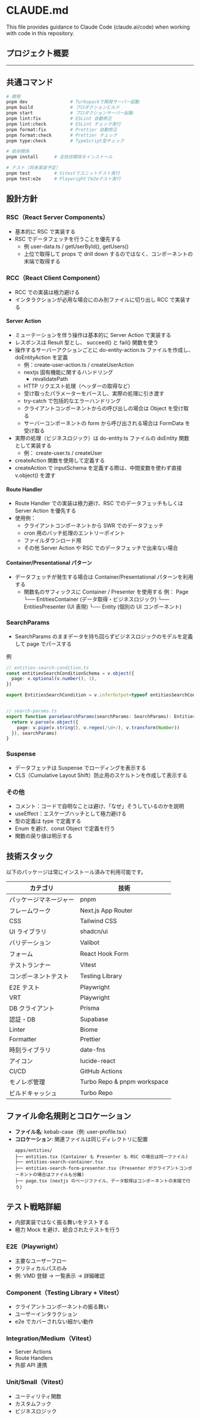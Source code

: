# CLAUDE.md

This file provides guidance to Claude Code (claude.ai/code) when working with code in this repository.

## プロジェクト概要

---

## 共通コマンド

```bash
# 開発
pnpm dev                # Turbopackで開発サーバー起動
pnpm build              # プロダクションビルド
pnpm start              # プロダクションサーバー起動
pnpm lint:fix           # ESLint 自動修正
pnpm lint:check         # ESLint チェック実行
pnpm format:fix         # Prettier 自動修正
pnpm format:check       # Prettier チェック
pnpm type:check         # TypeScript型チェック

# 依存関係
pnpm install      # 全依存関係をインストール

# テスト（将来実装予定）
pnpm test         # Vitestでユニットテスト実行
pnpm test:e2e     # Playwrightでe2eテスト実行
```

## 設計方針

### RSC（React Server Components）

- 基本的に RSC で実装する
- RSC でデータフェッチを行うことを優先する
  - 例 user-data.ts / getUserById(), getUsers()
  - 上位で取得して props で drill down するのではなく、コンポーネントの末端で取得する

### RCC（React Client Component）

- RCC での実装は極力避ける
- インタラクションが必用な場合にのみ別ファイルに切り出し RCC で実装する

#### Server Action

- ミューテーションを伴う操作は基本的に Server Action で実装する
- レスポンスは Result 型とし、 succeed() と fail() 関数を使う
- 操作するサーバーアクションごとに do-entity-action.ts ファイルを作成し、doEntityAction を定義
  - 例：create-user-action.ts / createUserAction
  - nextjs 固有機能に関するハンドリング
    - revalidatePath
  - HTTP リクエスト処理（ヘッダーの取得など）
  - 受け取ったパラメーターをパースし、実際の処理に引き渡す
  - try-catch で包括的なエラーハンドリング
  - クライアントコンポーネントからの呼び出しの場合は Object を受け取る
  - サーバーコンポーネントの form から呼び出される場合は FormData を受け取る
- 実際の処理（ビジネスロジック）は do-entity.ts ファイルの doEntity 関数として実装する
  - 例： create-user.ts / createUser
- createAction 関数を使用して定義する
- createAction で inputSchema を定義する際は、中間変数を使わず直接 v.object() を渡す

#### Route Handler

- Route Handler での実装は極力避け、RSC でのデータフェッチもしくは Server Action を優先する
- 使用例：
  - クライアントコンポーネントから SWR でのデータフェッチ
  - cron 用のバッチ処理のエントリーポイント
  - ファイルダウンロード用
  - その他 Server Action や RSC でのデータフェッチで出来ない場合

#### Container/Presentational パターン

- データフェッチが発生する場合は Container/Presentational パターンを利用する
  - 関数名のサフィックスに Container / Presenter を使用する
    例：
    Page
    └── EntitiesContainer (データ取得・ビジネスロジック)
    └── EntitiesPresenter (UI 表現)
    └── Entity (個別の UI コンポーネント)

### SearchParams

- SearchParams のままデータを持ち回らずビジネスロジックのモデルを定義して page でパースする

例

```ts
// entities-search-condition.ts
const entitiesSearchConditionSchema = v.object({
  page: v.optional(v.number(), 1),
})

export EntitiesSearchCondition = v.inferOutput<typeof entitiesSearchConditionSchema>


// search-params.ts
export function parseSearchParams(searchParams: SearchParams): EntitiesSearchCondition {
  return v.parse(v.object({
    page: v.pipe(v.string(), v.regex(/\d+/), v.transform(Number))
  }), searchParams)
}
```

### Suspense

- データフェッチは Suspense でローディングを表示する
- CLS（Cumulative Layout Shift）防止用のスケルトンを作成して表示する

### その他

- コメント：コードで自明なことは避け、「なぜ」そうしているのかを説明
- useEffect：エスケープハッチとして極力避ける
- 型の定義は type で定義する
- Enum を避け、const Object で定義を行う
- 関数の戻り値は明示する

## 技術スタック

以下のパッケージは常にインストール済みで利用可能です。

| カテゴリ               | 技術                        |
| ---------------------- | --------------------------- |
| パッケージマネージャー | pnpm                        |
| フレームワーク         | Next.js App Router          |
| CSS                    | Tailwind CSS                |
| UI ライブラリ          | shadcn/ui                   |
| バリデーション         | Valibot                     |
| フォーム               | React Hook Form             |
| テストランナー         | Vitest                      |
| コンポーネントテスト   | Testing Library             |
| E2E テスト             | Playwright                  |
| VRT                    | Playwright                  |
| DB クライアント        | Prisma                      |
| 認証・DB               | Supabase                    |
| Linter                 | Biome                       |
| Formatter              | Prettier                    |
| 時刻ライブラリ         | date-fns                    |
| アイコン               | lucide-react                |
| CI/CD                  | GitHub Actions              |
| モノレポ管理           | Turbo Repo & pnpm workspace |
| ビルドキャッシュ       | Turbo Repo                  |

## ファイル命名規則とコロケーション

- **ファイル名**: kebab-case（例: user-profile.tsx）
- **コロケーション**: 関連ファイルは同じディレクトリに配置
  ```
  apps/entities/
  ├── entities.tsx (Container も Presenter も RSC の場合は同一ファイル)
  ├── entities-search-container.tsx
  ├── entities-search-form-presenter.tsx (Presenter がクライアントコンポーネントの場合はファイルも分離)
  ├── page.tsx (nextjs のページファイル、データ取得はコンポーネントの末端で行う)
  ```

## テスト戦略詳細

- 内部実装ではなく振る舞いをテストする
- 極力 Mock を避け、統合されたテストを行う

### E2E（Playwright）

- 主要なユーザーフロー
- クリティカルパスのみ
- 例: VMD 登録 → 一覧表示 → 詳細確認

### Component（Testing Library + Vitest）

- クライアントコンポーネントの振る舞い
- ユーザーインタラクション
- e2e でカバーされない細かい動作

### Integration/Medium（Vitest）

- Server Actions
- Route Handlers
- 外部 API 連携

### Unit/Small（Vitest）

- ユーティリティ関数
- カスタムフック
- ビジネスロジック
